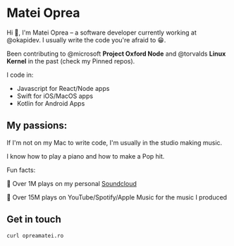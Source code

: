 # Matei Oprea


Hi 👋, I'm Matei Oprea – a software developer currently working at @okapidev. I usually write the code you're afraid to 😁.

Been contributing to @microsoft **Project Oxford Node** and @torvalds **Linux Kernel** in the past (check my Pinned repos). 

I code in: 

- Javascript for React/Node apps
- Swift for iOS/MacOS apps
- Kotlin for Android Apps

## My passions: 


If I'm not on my Mac to write code, I'm usually in the studio making music. 

I know how to play a piano and how to make a Pop hit. 

Fun facts: 

🚀 Over 1M plays on my personal [Soundcloud](https://soundcloud.com/euopreamateiro)

🚀 Over 15M plays on YouTube/Spotify/Apple Music for the music I produced

## Get in touch 


```bash 
curl opreamatei.ro
```
